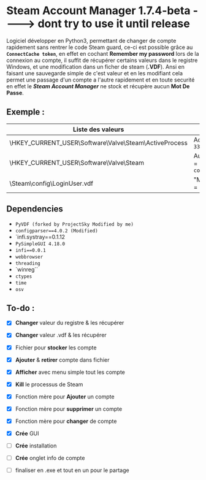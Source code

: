 

# Steam Account Manager 1.7.4-beta ----> dont try to use it until release

Logiciel développer en Python3, permettant de changer de compte rapidement sans rentrer le code Steam guard,
ce-ci est possible grâce au **`ConnectCache token`**, en effet en cochant **Remember my password** lors de la connexion au compte, il suffit de récupérer certains valeurs dans le registre Windows, et une modification dans un ficher de steam (**.VDF**). Ansi en faisant une sauvegarde simple de c'est valeur et en les modifiant cela permet une passage d'un compte a l'autre rapidement et en toute securité en effet le ***Steam Account Manager*** ne stock et récupère  aucun **Mot De Passe**.

## Exemple :

|Liste des valeurs | |
|--|--|
|\HKEY_CURRENT_USER\Software\Valve\Steam\ActiveProcess | ActiveUser = `3364b714` |
| \HKEY_CURRENT_USER\Software\Valve\Steam | AutoLoginUser = `Nom du compte` |
|\Steam\config\LoginUser.vdf|"MostRecent" = `"1"`|

## Dependencies

 - `PyVDF (forked by ProjectSky Modified by me)`
 - `configparser==4.0.2 (Modified)`
 - `infi.systray==0.1.12
 - `PySimpleGUI 4.18.0`
 - `infi==0.0.1`
 - `webbrowser`
 - `threading`
 - `winreg``
 - `ctypes`
 - `time`
 - `osv`
 
## To-do :

 - [x] **Changer** valeur du registre & les récupérer
 - [x] **Changer** valeur .vdf & les récupérer
 - [x] Fichier pour **stocker** les compte
 - [x] **Ajouter** & **retirer** compte dans fichier
 - [x] **Afficher** avec menu simple tout les compte
 - [x] **Kill** le processus de Steam
 - [x] Fonction mère pour **Ajouter** un compte
 - [x] Fonction mère pour **supprimer** un compte
 - [x] Fonction mère pour **changer** de compte
 - [x] **Crée** GUI
 - [ ] **Crée** installation
 - [ ] **Crée** onglet info de compte
 - [ ] finaliser en .exe et tout en un pour le partage
 
